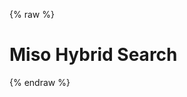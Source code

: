 {% raw %}
<h1 class="hero-title">Miso Hybrid Search</h1>
<div id="miso-hybrid-search-combo" class="miso-hybrid-search-combo"></div>
<script>
const misocmd = window.misocmd || (window.misocmd = []);
misocmd.push(async () => {
  // setup client
  const MisoClient = window.MisoClient;
  const client = new MisoClient(window.DEFAULT_HYBRID_SEARCH_API_KEY || window.DEFAULT_ASK_API_KEY);
  const workflow = client.ui.hybridSearch;
  workflow.useApi({
    facets: ['categories'],
  });
  workflow.autocomplete.enable();
  // render DOM and get elements
  await client.ui.ready;
  const { templates } = MisoClient.ui.defaults.hybridSearch;
  const rootElement = document.querySelector('#miso-hybrid-search-combo');
  rootElement.innerHTML = templates.root();
  // start query if specified in URL
  workflow.autoQuery();
});
</script>
{% endraw %}
